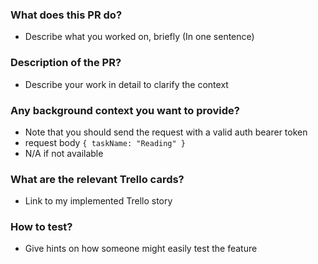 ### What does this PR do?

- Describe what you worked on, briefly (In one sentence)

### Description of the PR?

- Describe your work in detail to clarify the context

### Any background context you want to provide?

- Note that you should send the request with a valid auth bearer token
- request body
`{ taskName: "Reading" }`
- N/A if not available

### What are the relevant Trello cards?

- Link to my implemented Trello story

### How to test?

- Give hints on how someone might easily test the feature